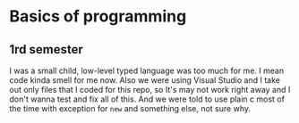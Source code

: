 # Basics of programming
## 1rd semester
I was a small child, low-level typed language was too much for me. I mean code kinda smell for me now.
Also we were using Visual Studio and I take out only files that I coded for this repo, so It's may not work right away and I don't wanna test and fix all of this.
And we were told to use plain c most of the time with exception for `new` and something else, not sure why.

